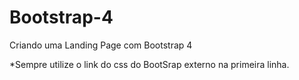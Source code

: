 # Bootstrap-4
Criando uma Landing Page com Bootstrap 4

*Sempre utilize o link do css do BootSrap externo na primeira linha.
